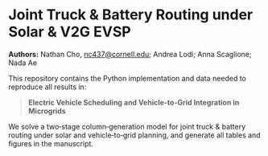 # Joint Truck & Battery Routing under Solar & V2G EVSP

**Authors:** Nathan Cho, nc437@cornell.edu; Andrea Lodi; Anna Scaglione; Nada Ae


This repository contains the Python implementation and data needed to reproduce all results in:
> **Electric Vehicle Scheduling and Vehicle-to-Grid Integration in Microgrids**



We solve a two‐stage column‐generation model for joint truck & battery routing under solar and vehicle‐to‐grid planning, and generate all tables and figures in the manuscript.

